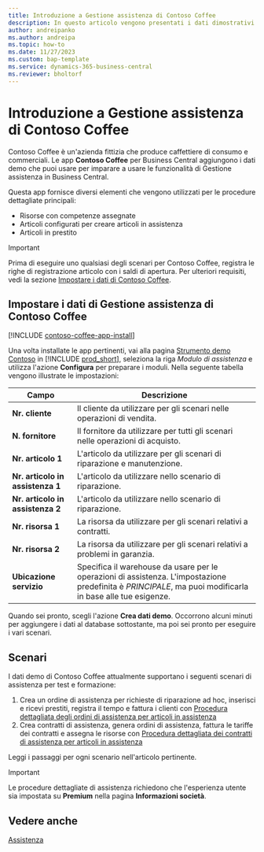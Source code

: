 ```yaml
---
title: Introduzione a Gestione assistenza di Contoso Coffee
description: In questo articolo vengono presentati i dati dimostrativi di Consoso Coffee per Gestione assistenza.
author: andreipanko
ms.author: andreipa
ms.topic: how-to
ms.date: 11/27/2023
ms.custom: bap-template
ms.service: dynamics-365-business-central
ms.reviewer: bholtorf
---
```


# Introduzione a Gestione assistenza di Contoso Coffee

Contoso Coffee è un'azienda fittizia che produce caffettiere di consumo e commerciali. Le app **Contoso Coffee** per Business Central aggiungono i dati demo che puoi usare per imparare a usare le funzionalità di Gestione assistenza in Business Central.

Questa app fornisce diversi elementi che vengono utilizzati per le procedure dettagliate principali:

- Risorse con competenze assegnate
- Articoli configurati per creare articoli in assistenza
- Articoli in prestito

> [!IMPORTANT]
> Prima di eseguire uno qualsiasi degli scenari per Contoso Coffee, registra le righe di registrazione articolo con i saldi di apertura. Per ulteriori requisiti, vedi la sezione [Impostare i dati di Contoso Coffee](#set-up-contoso-coffee-service-management-data).
>
> 
## Impostare i dati di Gestione assistenza di Contoso Coffee

[!INCLUDE [contoso-coffee-app-install](../../includes/contoso-coffee-app-install.md)]

Una volta installate le app pertinenti, vai alla pagina [Strumento demo Contoso](https://businesscentral.dynamics.com/?page=5194) in [!INCLUDE [prod_short](../../includes/prod_short.md)], seleziona la riga *Modulo di assistenza* e utilizza l'azione **Configura** per preparare i moduli. Nella seguente tabella vengono illustrate le impostazioni:  

|Campo  |Descrizione  |
|---------|---------|
|**Nr. cliente**  |Il cliente da utilizzare per gli scenari nelle operazioni di vendita.|
|**N. fornitore**  |Il fornitore da utilizzare per tutti gli scenari nelle operazioni di acquisto.|
|**Nr. articolo 1**  |L'articolo da utilizzare per gli scenari di riparazione e manutenzione.|
|**Nr. articolo in assistenza 1**  |L'articolo da utilizzare nello scenario di riparazione.|
|**Nr. articolo in assistenza 2**  |L'articolo da utilizzare nello scenario di riparazione.|
|**Nr. risorsa 1**  |La risorsa da utilizzare per gli scenari relativi a contratti.|
|**Nr. risorsa 2**  |La risorsa da utilizzare per gli scenari relativi a problemi in garanzia.|
|**Ubicazione servizio** |Specifica il warehouse da usare per le operazioni di assistenza. L'impostazione predefinita è *PRINCIPALE*, ma puoi modificarla in base alle tue esigenze.|

Quando sei pronto, scegli l'azione **Crea dati demo**. Occorrono alcuni minuti per aggiungere i dati al database sottostante, ma poi sei pronto per eseguire i vari scenari.  

## Scenari

I dati demo di Contoso Coffee attualmente supportano i seguenti scenari di assistenza per test e formazione:

1. Crea un ordine di assistenza per richieste di riparazione ad hoc, inserisci e ricevi prestiti, registra il tempo e fattura i clienti con [Procedura dettagliata degli ordini di assistenza per articoli in assistenza](service-basic-flow-order.md)
2. Crea contratti di assistenza, genera ordini di assistenza, fattura le tariffe dei contratti e assegna le risorse con [Procedura dettagliata dei contratti di assistenza per articoli in assistenza](service-contract-flow.md)

Leggi i passaggi per ogni scenario nell'articolo pertinente.  

> [!IMPORTANT]
> Le procedure dettagliate di assistenza richiedono che l'esperienza utente sia impostata su **Premium** nella pagina **Informazioni società**.


## Vedere anche

[Assistenza](../../service-service.md)
